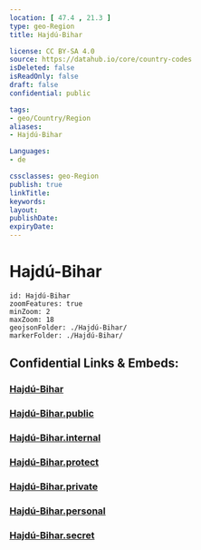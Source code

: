 ```yaml
---
location: [ 47.4 , 21.3 ] 
type: geo-Region
title: Hajdú-Bihar

license: CC BY-SA 4.0
source: https://datahub.io/core/country-codes
isDeleted: false
isReadOnly: false
draft: false
confidential: public

tags:
- geo/Country/Region
aliases:
- Hajdú-Bihar

Languages:
- de

cssclasses: geo-Region
publish: true
linkTitle: 
keywords: 
layout: 
publishDate: 
expiryDate: 
---
```


# Hajdú-Bihar

```leaflet
id: Hajdú-Bihar
zoomFeatures: true 
minZoom: 2 
maxZoom: 18
geojsonFolder: ./Hajdú-Bihar/
markerFolder: ./Hajdú-Bihar/
```


## Confidential Links & Embeds: 

### [Hajdú-Bihar](/_Standards/Earth/Continent/Europe/Europe~East/Hungary/Counties~Hungary/Hajdú-Bihar.md) 

### [Hajdú-Bihar.public](/_public/Earth/Continent/Europe/Europe~East/Hungary/Counties~Hungary/Hajdú-Bihar.public.md) 

### [Hajdú-Bihar.internal](/_internal/Earth/Continent/Europe/Europe~East/Hungary/Counties~Hungary/Hajdú-Bihar.internal.md) 

### [Hajdú-Bihar.protect](/_protect/Earth/Continent/Europe/Europe~East/Hungary/Counties~Hungary/Hajdú-Bihar.protect.md) 

### [Hajdú-Bihar.private](/_private/Earth/Continent/Europe/Europe~East/Hungary/Counties~Hungary/Hajdú-Bihar.private.md) 

### [Hajdú-Bihar.personal](/_personal/Earth/Continent/Europe/Europe~East/Hungary/Counties~Hungary/Hajdú-Bihar.personal.md) 

### [Hajdú-Bihar.secret](/_secret/Earth/Continent/Europe/Europe~East/Hungary/Counties~Hungary/Hajdú-Bihar.secret.md)

